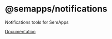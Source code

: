 # @semapps/notifications

Notifications tools for SemApps

[Documentation](https://semapps.org/docs/middleware/notifications)
